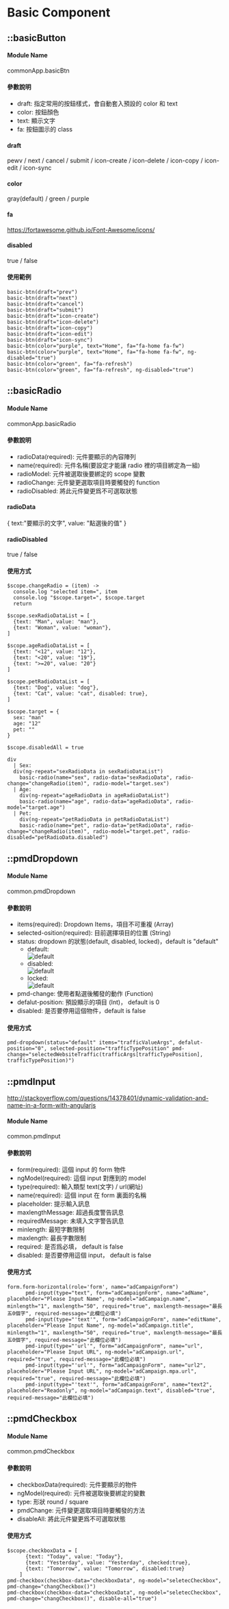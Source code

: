 

# Basic Component

## ::basicButton  
#### Module Name
commonApp.basicBtn

#### 參數說明
* draft: 指定常用的按鈕樣式，會自動套入預設的 color 和 text
* color: 按鈕顏色
* text: 顯示文字
* fa: 按鈕圖示的 class
 
#### draft
pewv / next / cancel / submit / icon-create / icon-delete / icon-copy / icon-edit / icon-sync

#### color
gray(default) / green / purple

#### fa
https://fortawesome.github.io/Font-Awesome/icons/

#### disabled
true / false
   
#### 使用範例
    
```
basic-btn(draft="prev")
basic-btn(draft="next")
basic-btn(draft="cancel")
basic-btn(draft="submit")
basic-btn(draft="icon-create")
basic-btn(draft="icon-delete")
basic-btn(draft="icon-copy")
basic-btn(draft="icon-edit")
basic-btn(draft="icon-sync")
basic-btn(color="purple", text="Home", fa="fa-home fa-fw")
basic-btn(color="purple", text="Home", fa="fa-home fa-fw", ng-disabled="true")
basic-btn(color="green", fa="fa-refresh")
basic-btn(color="green", fa="fa-refresh", ng-disabled="true")
```

## ::basicRadio
#### Module Name
commonApp.basicRadio

#### 參數說明
* radioData(required): 元件要顯示的內容陣列
* name(required): 元件名稱(要設定才能讓 radio 裡的項目綁定為一組)
* radioModel: 元件被選取後要綁定的 scope 變數
* radioChange: 元件變更選取項目時要觸發的 function
* radioDisabled: 將此元件變更爲不可選取狀態

#### radioData
{ text:"要顯示的文字", value: "點選後的值" }

#### radioDisabled
true / false

#### 使用方式
```
$scope.changeRadio = (item) ->
  console.log "selected item=", item
  console.log "$scope.target=", $scope.target
  return
  
$scope.sexRadioDataList = [
  {text: "Man", value: "man"},
  {text: "Woman", value: "woman"},
]

$scope.ageRadioDataList = [
  {text: "<12", value: "12"},
  {text: "<20", value: "19"},
  {text: ">=20", value: "20"}
]

$scope.petRadioDataList = [
  {text: "Dog", value: "dog"},
  {text: "Cat", value: "cat", disabled: true},
]

$scope.target = {
  sex: "man"
  age: "12"
  pet: ""
}

$scope.disabledAll = true
```
```
div
  | Sex:
  div(ng-repeat="sexRadioData in sexRadioDataList")
    basic-radio(name="sex", radio-data="sexRadioData", radio-change="changeRadio(item)", radio-model="target.sex")
  | Age:
    div(ng-repeat="ageRadioData in ageRadioDataList")
    basic-radio(name="age", radio-data="ageRadioData", radio-model="target.age")
  | Pet:
    div(ng-repeat="petRadioData in petRadioDataList")
    basic-radio(name="pet", radio-data="petRadioData", radio-change="changeRadio(item)", radio-model="target.pet", radio-disabled="petRadioData.disabled")
```

## ::pmdDropdown  
#### Module Name
common.pmdDropdown


#### 參數說明
* items(required): Dropdown Items，項目不可重複 (Array)
* selected-osition(required): 目前選擇項目的位置 (String)
* status: dropdown 的狀態(default, disabled, locked)，default is "default"
	* default:  
	![default](./directive-images/dropdown-default.png)  
	* disabled:  
	![default](./directive-images/dropdown-disabled.png)  
	* locked:  
	![default](./directive-images/dropdown-locked.png)  
* pmd-change: 使用者點選後觸發的動作 (Function)
* defalut-position: 預設顯示的項目 (Int)， default is 0
* disabled: 是否要停用這個物件，default is false
   
#### 使用方式
    
`pmd-dropdown(status="default" items="trafficValueArgs", defalut-position="0", selected-position="trafficTypePosition" pmd-change="selectedWebsiteTraffic(trafficArgs[trafficTypePosition], trafficTypePosition)")`

## ::pmdInput
http://stackoverflow.com/questions/14378401/dynamic-validation-and-name-in-a-form-with-angularjs
#### Module Name
common.pmdInput


#### 參數說明
* form(required): 這個 input 的 form 物件
* ngModel(required): 這個 input 對應到的 model
* type(required): 輸入類型 text(文字) / url(網址)
* name(required): 這個 input 在 form 裏面的名稱
* placeholder: 提示輸入訊息
* maxlengthMessage: 超過長度警告訊息
* requiredMessage: 未填入文字警告訊息
* minlength: 最短字數限制
* maxlength: 最長字數限制
* required: 是否爲必填， default is false
* disabled: 是否要停用這個 input， default is false
   
#### 使用方式

```
form.form-horizontal(role='form', name="adCampaignForm")
      pmd-input(type="text", form="adCampaignForm", name="adName", placeholder="Please Input Name", ng-model="adCampaign.name", minlength="1", maxlength="50", required="true", maxlength-message="最長五0個字", required-message="此欄位必填")
      pmd-input(type="'text'", form="adCampaignForm", name="editName", placeholder="Please Input Name", ng-model="adCampaign.title", minlength="1", maxlength="50", required="true", maxlength-message="最長五0個字", required-message="此欄位必填")
      pmd-input(type="'url'", form="adCampaignForm", name="url", placeholder="Please Input URL", ng-model="adCampaign.url", required="true", required-message="此欄位必填")
      pmd-input(type="'url'", form="adCampaignForm", name="url2", placeholder="Please Input URL", ng-model="adCampaign.mpa.url", required="true", required-message="此欄位必填")
      pmd-input(type="'text'", form="adCampaignForm", name="text2", placeholder="Readonly", ng-model="adCampaign.text", disabled="true", required-message="此欄位必填")
```

## ::pmdCheckbox
#### Module Name
common.pmdCheckbox


#### 參數說明
* checkboxData(required): 元件要顯示的物件
* ngModel(required): 元件被選取後要綁定的變數
* type: 形狀 round / square
* pmdChange: 元件變更選取項目時要觸發的方法
* disableAll: 將此元件變更爲不可選取狀態

#### 使用方式

```
$scope.checkboxData = [
      {text: "Today", value: "Today"},
      {text: "Yesterday", value: "Yesterday", checked:true},
      {text: "Tomorrow", value: "Tomorrow", disabled:true}
    ]
pmd-checkbox(checkbox-data="checkboxData", ng-model="seletecCheckbox", pmd-change="changCheckbox()")  
pmd-checkbox(checkbox-data="checkboxData", ng-model="seletecCheckbox", pmd-change="changCheckbox()", disable-all="true")
```
